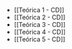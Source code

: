 
- [[Teórica 1 - CD]]
- [[Teórica 2 - CD]]
- [[Teórica 3 - CD]]
- [[Teórica 4 - CD]]
- [[Teórica 5 - CD]]
